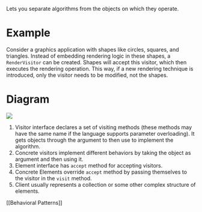 Lets you separate algorithms from the objects on which they operate.

# Example
Consider a graphics application with shapes like circles, squares, and triangles. Instead of embedding rendering logic in these shapes, a `RenderVisitor` can be created. Shapes will accept this visitor, which then executes the rendering operation. This way, if a new rendering technique is introduced, only the visitor needs to be modified, not the shapes.

# Diagram
![](https://i.imgur.com/mvTJ2wS.png)
1. Visitor interface declares a set of visiting methods (these methods may have the same name if the language supports parameter overloading). It gets objects through the argument to then use to implement the algorithm.
2. Concrete visitors implement different behaviors by taking the object as argument and then using it.
3. Element interface has `accept` method for accepting visitors.
4. Concrete Elements override `accept` method by passing themselves to the visitor in the `visit` method.
5. Client usually represents a collection or some other complex structure of elements.

[[Behavioral Patterns]]